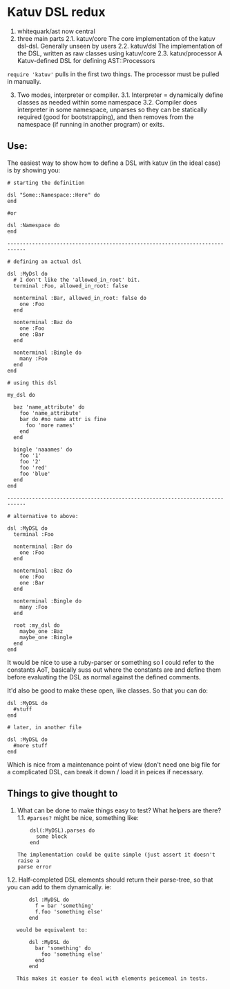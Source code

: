 # Katuv DSL redux

1. whitequark/ast now central
2. three main parts
  2.1. katuv/core
      The core implementation of the katuv dsl-dsl. Generally unseen by users
  2.2. katuv/dsl
      The implementation of the DSL, written as raw classes using katuv/core
  2.3. katuv/processor
      A Katuv-defined DSL for defining AST::Processors

  `require 'katuv'` pulls in the first two things. The processor must be pulled
  in manually.

3. Two modes, interpreter or compiler.
  3.1. Interpreter = dynamically define classes as needed within some namespace
  3.2. Compiler does interpreter in some namespace, unparses so they can be
       statically required (good for bootstrapping), and then removes from the
       namespace (if running in another program) or exits.

## Use:

The easiest way to show how to define a DSL with katuv (in the ideal case) is by
showing you:

    # starting the definition

    dsl "Some::Namespace::Here" do
    end

    #or

    dsl :Namespace do
    end

    ----------------------------------------------------------------------------

    # defining an actual dsl

    dsl :MyDsl do
      # I don't like the 'allowed_in_root' bit.
      terminal :Foo, allowed_in_root: false

      nonterminal :Bar, allowed_in_root: false do
        one :Foo
      end

      nonterminal :Baz do
        one :Foo
        one :Bar
      end

      nonterminal :Bingle do
        many :Foo
      end
    end

    # using this dsl

    my_dsl do

      baz 'name_attribute' do
        foo 'name_attribute'
        bar do #no name attr is fine
          foo 'more names'
        end
      end

      bingle 'naaames' do
        foo '1'
        foo '2'
        foo 'red'
        foo 'blue'
      end
    end

    ----------------------------------------------------------------------------

    # alternative to above:

    dsl :MyDSL do
      terminal :Foo

      nonterminal :Bar do
        one :Foo
      end

      nonterminal :Baz do
        one :Foo
        one :Bar
      end

      nonterminal :Bingle do
        many :Foo
      end

      root :my_dsl do
        maybe_one :Baz
        maybe_one :Bingle
      end
    end

It would be nice to use a ruby-parser or something so I could refer to the
constants AoT, basically suss out where the constants are and define them before
evaluating the DSL as normal against the defined comments.

It'd also be good to make these open, like classes. So that you can do:

    dsl :MyDSL do
      #stuff
    end

    # later, in another file

    dsl :MyDSL do
      #more stuff
    end

Which is nice from a maintenance point of view (don't need one big file for a
complicated DSL, can break it down / load it in peices if necessary.

## Things to give thought to

1. What can be done to make things easy to test? What helpers are there?
  1.1. `#parses?` might be nice, something like:

           dsl(:MyDSL).parses do
             some block
           end

       The implementation could be quite simple (just assert it doesn't raise a
       parse error

  1.2. Half-completed DSL elements should return their parse-tree, so that you
       can add to them dynamically. ie:

           dsl :MyDSL do
             f = bar 'something'
             f.foo 'something else'
           end

       would be equivalent to:

           dsl :MyDSL do
             bar 'something' do
               foo 'something else'
             end
           end

       This makes it easier to deal with elements peicemeal in tests.


